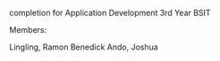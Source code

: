 completion for Application Development 3rd Year BSIT

Members:

Lingling, Ramon Benedick
Ando, Joshua
